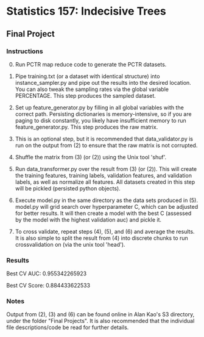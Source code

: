 Statistics 157: Indecisive Trees
================

## Final Project

### Instructions
0. Run PCTR map reduce code to generate the PCTR datasets.

1. Pipe training.txt (or a dataset with identical structure) into instance_sampler.py and pipe out the results into the desired location. You can also tweak the sampling rates via the global variable PERCENTAGE. This step produces the sampled dataset.

2. Set up feature_generator.py by filling in all global variables with the correct path. Persisting dictionaries is memory-intensive, so if you are paging to disk constantly, you likely have insufficient memory to run feature_generator.py. This step produces the raw matrix.

3. This is an optional step, but it is recommended that data_validator.py is run on the output from (2) to ensure that the raw matrix is not corrupted.

4. Shuffle the matrix from (3) (or (2)) using the Unix tool 'shuf'.

5. Run data_transformer.py over the result from (3) (or (2)). This will create the training features, training labels, validation features, and validation labels, as well as normalize all features. All datasets created in this step will be pickled (persisted python objects).

6. Execute model.py in the same directory as the data sets produced in (5). model.py will grid search over hyperparameter C, which can be adjusted for better results. It will then create a model with the best C (assessed by the model with the highest validation auc) and pickle it.

7. To cross validate, repeat steps (4), (5), and (6) and average the results. It is also simple to split the result from (4) into discrete chunks to run crossvalidation on (via the unix tool 'head').

### Results
Best CV AUC: 0.955342265923

Best CV Score: 0.884433622533

### Notes
Output from (2), (3) and (6) can be found online in Alan Kao's S3 directory, under the folder "Final Projects". It is also recommended that the individual file descriptions/code be read for further details.
